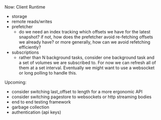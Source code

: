 Now: Client Runtime
- storage
- remote reads/writes
- prefetcher
  - do we need an index tracking which offsets we have for the latest snapshot? if not, how does the prefetcher avoid re-fetching offsets we already have? or more generally, how can we avoid refetching efficiently?
- subscriptions
  - rather than N background tasks, consider one background task and a set of volumes we are subscribed to. For now we can refresh all of them at a set interval. Eventually we might want to use a websocket or long polling to handle this.

Upcoming:
- consider switching last_offset to length for a more ergonomic API
- consider switching pagestore to websockets or http streaming bodies
- end to end testing framework
- garbage collection
- authentication (api keys)
